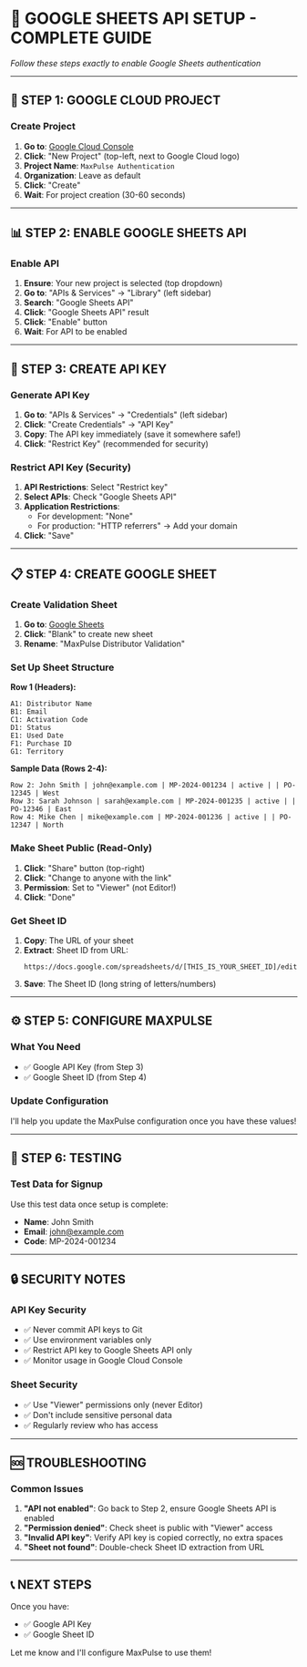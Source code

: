 # 🔧 **GOOGLE SHEETS API SETUP - COMPLETE GUIDE**

*Follow these steps exactly to enable Google Sheets authentication*

---

## 🚀 **STEP 1: GOOGLE CLOUD PROJECT**

### **Create Project**
1. **Go to**: [Google Cloud Console](https://console.cloud.google.com/)
2. **Click**: "New Project" (top-left, next to Google Cloud logo)
3. **Project Name**: `MaxPulse Authentication`
4. **Organization**: Leave as default
5. **Click**: "Create"
6. **Wait**: For project creation (30-60 seconds)

---

## 📊 **STEP 2: ENABLE GOOGLE SHEETS API**

### **Enable API**
1. **Ensure**: Your new project is selected (top dropdown)
2. **Go to**: "APIs & Services" → "Library" (left sidebar)
3. **Search**: "Google Sheets API"
4. **Click**: "Google Sheets API" result
5. **Click**: "Enable" button
6. **Wait**: For API to be enabled

---

## 🔑 **STEP 3: CREATE API KEY**

### **Generate API Key**
1. **Go to**: "APIs & Services" → "Credentials" (left sidebar)
2. **Click**: "Create Credentials" → "API Key"
3. **Copy**: The API key immediately (save it somewhere safe!)
4. **Click**: "Restrict Key" (recommended for security)

### **Restrict API Key (Security)**
1. **API Restrictions**: Select "Restrict key"
2. **Select APIs**: Check "Google Sheets API"
3. **Application Restrictions**: 
   - For development: "None"
   - For production: "HTTP referrers" → Add your domain
4. **Click**: "Save"

---

## 📋 **STEP 4: CREATE GOOGLE SHEET**

### **Create Validation Sheet**
1. **Go to**: [Google Sheets](https://sheets.google.com/)
2. **Click**: "Blank" to create new sheet
3. **Rename**: "MaxPulse Distributor Validation"

### **Set Up Sheet Structure**
**Row 1 (Headers):**
```
A1: Distributor Name
B1: Email
C1: Activation Code
D1: Status
E1: Used Date
F1: Purchase ID
G1: Territory
```

**Sample Data (Rows 2-4):**
```
Row 2: John Smith | john@example.com | MP-2024-001234 | active | | PO-12345 | West
Row 3: Sarah Johnson | sarah@example.com | MP-2024-001235 | active | | PO-12346 | East  
Row 4: Mike Chen | mike@example.com | MP-2024-001236 | active | | PO-12347 | North
```

### **Make Sheet Public (Read-Only)**
1. **Click**: "Share" button (top-right)
2. **Click**: "Change to anyone with the link"
3. **Permission**: Set to "Viewer" (not Editor!)
4. **Click**: "Done"

### **Get Sheet ID**
1. **Copy**: The URL of your sheet
2. **Extract**: Sheet ID from URL:
   ```
   https://docs.google.com/spreadsheets/d/[THIS_IS_YOUR_SHEET_ID]/edit
   ```
3. **Save**: The Sheet ID (long string of letters/numbers)

---

## ⚙️ **STEP 5: CONFIGURE MAXPULSE**

### **What You Need**
- ✅ Google API Key (from Step 3)
- ✅ Google Sheet ID (from Step 4)

### **Update Configuration**
I'll help you update the MaxPulse configuration once you have these values!

---

## 🧪 **STEP 6: TESTING**

### **Test Data for Signup**
Use this test data once setup is complete:
- **Name**: John Smith
- **Email**: john@example.com  
- **Code**: MP-2024-001234

---

## 🔒 **SECURITY NOTES**

### **API Key Security**
- ✅ Never commit API keys to Git
- ✅ Use environment variables only
- ✅ Restrict API key to Google Sheets API only
- ✅ Monitor usage in Google Cloud Console

### **Sheet Security**
- ✅ Use "Viewer" permissions only (never Editor)
- ✅ Don't include sensitive personal data
- ✅ Regularly review who has access

---

## 🆘 **TROUBLESHOOTING**

### **Common Issues**
1. **"API not enabled"**: Go back to Step 2, ensure Google Sheets API is enabled
2. **"Permission denied"**: Check sheet is public with "Viewer" access
3. **"Invalid API key"**: Verify API key is copied correctly, no extra spaces
4. **"Sheet not found"**: Double-check Sheet ID extraction from URL

---

## 📞 **NEXT STEPS**

Once you have:
- ✅ Google API Key
- ✅ Google Sheet ID

Let me know and I'll configure MaxPulse to use them!
